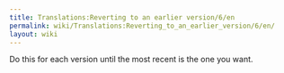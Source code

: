 ```yaml
---
title: Translations:Reverting to an earlier version/6/en
permalink: wiki/Translations:Reverting_to_an_earlier_version/6/en/
layout: wiki
---
```


Do this for each version until the most recent is the one you want.
